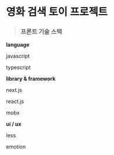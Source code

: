 # 영화 검색 토이 프로젝트

> ### 프론트 기술 스택

**language**

javascript

typescript

**library & framework**

next.js

react.js

mobx

**ui / ux**

less

emotion
